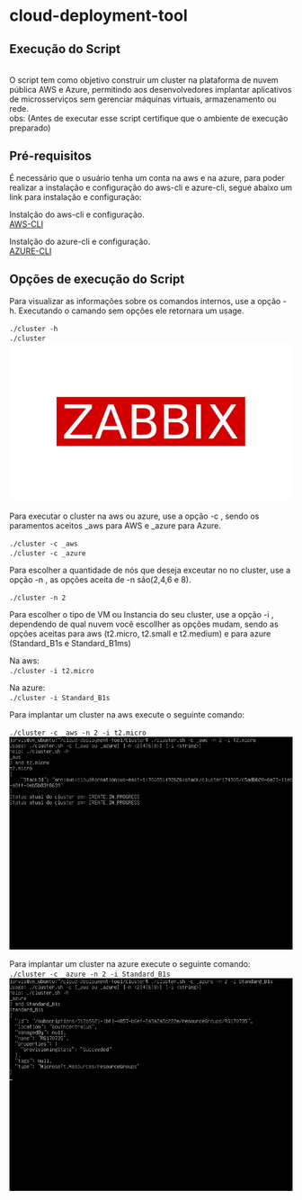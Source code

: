 # cloud-deployment-tool

## Execução do Script 
<br>
O script tem como objetivo construir um cluster na plataforma de nuvem pública AWS e Azure, permitindo aos desenvolvedores implantar aplicativos de microsserviços sem gerenciar máquinas virtuais, armazenamento ou rede.
<br>
obs: (Antes de executar esse script certifique que o ambiente de execução preparado)<br>

## Pré-requisitos

É necessário que o usuário tenha um conta na aws e na azure, para poder realizar a instalação e configuração do aws-cli e azure-cli, segue abaixo um link para instalação e configuração:

Instalção do aws-cli e configuração.<br>
[AWS-CLI](https://github.com/AnttoniC/cloud-deployment-tool/tree/main/Cluster/Aws-CLI)<br>

Instalção do azure-cli e configuração.<br>
[AZURE-CLI](https://github.com/AnttoniC/cloud-deployment-tool/tree/main/Cluster/Azure-CLI)<br>

## Opções de execução do Script
Para visualizar as informações sobre os comandos internos, use a opção -h.
Executando o camando sem opções ele retornara um usage.
<br>

`./cluster -h`<br>
`./cluster`<br>
![img](https://github.com/AnttoniC/Gerencia/blob/master/Img/zab2.jpg)
<br>

Para executar o cluster na aws ou azure, use a opção -c , sendo os paramentos aceitos _aws para AWS e _azure para Azure. 

`./cluster -c _aws`<br>
`./cluster -c _azure`<br>

Para escolher a quantidade de nós que deseja exceutar no no cluster, use a opção -n , as opções aceita de -n são(2,4,6 e 8).<br> 

`./cluster -n 2`<br>

Para escolher o tipo de VM ou Instancia do seu cluster, use a opção -i , dependendo de qual nuvem você escollher as opções mudam, sendo as opções aceitas para aws (t2.micro, t2.small e t2.medium) e para azure (Standard_B1s e Standard_B1ms)

Na aws:<br>
`./cluster -i t2.micro`<br>

Na azure:<br>
`./cluster -i Standard_B1s`<br>

Para implantar um cluster na aws execute o seguinte comando:<br>

`./cluster -c _aws -n 2 -i t2.micro` <br>
![img](https://github.com/AnttoniC/cloud-deployment-tool/blob/main/Cluster/Aws-CLI/IMG/deployAWS.png) <br>

Para implantar um cluster na azure execute o seguinte comando:<br>
`./cluster -c _azure -n 2 -i Standard_B1s` <br>
![img](https://github.com/AnttoniC/cloud-deployment-tool/blob/main/Cluster/Aws-CLI/IMG/deployAzure.png)


